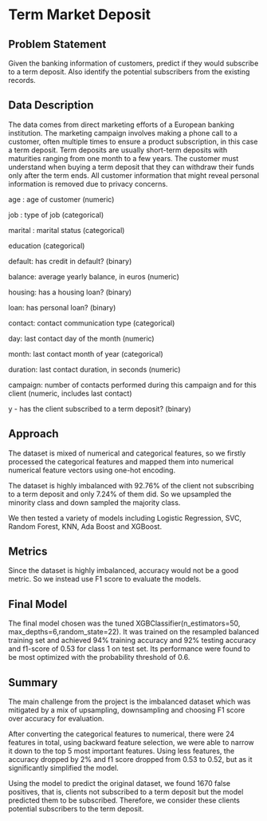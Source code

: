# Term Market Deposit

## Problem Statement

Given the banking information of customers, predict if they would subscribe to a term deposit. Also identify the potential subscribers from the existing records.

## Data Description

The data comes from direct marketing efforts of a European banking institution. The marketing campaign involves making a phone call to a customer, often multiple times to ensure a product subscription, in this case a term deposit. Term deposits are usually short-term deposits with maturities ranging from one month to a few years. The customer must understand when buying a term deposit that they can withdraw their funds only after the term ends. All customer information that might reveal personal information is removed due to privacy concerns.

age : age of customer (numeric)

job : type of job (categorical)

marital : marital status (categorical)

education (categorical)

default: has credit in default? (binary)

balance: average yearly balance, in euros (numeric)

housing: has a housing loan? (binary)

loan: has personal loan? (binary)

contact: contact communication type (categorical)

day: last contact day of the month (numeric)

month: last contact month of year (categorical)

duration: last contact duration, in seconds (numeric)

campaign: number of contacts performed during this campaign and for this client (numeric, includes last contact)

y - has the client subscribed to a term deposit? (binary)

## Approach

The dataset is mixed of numerical and categorical features, so we firstly processed the categorical features and mapped them into numerical numerical feature vectors using one-hot encoding. 

The dataset is highly imbalanced with 92.76% of the client not subscribing to a term deposit and only 7.24% of them did. So we upsampled the minority class and down sampled the majority class.

We then tested a variety of models including Logistic Regression, SVC, Random Forest, KNN, Ada Boost and XGBoost.

## Metrics

Since the dataset is highly imbalanced, accuracy would not be a good metric. So we instead use F1 score to evaluate the models.

## Final Model

The final model chosen was the tuned XGBClassifier(n_estimators=50, max_depths=6,random_state=22). It was trained on the resampled balanced training set and achieved  94% training accuracy and 92% testing accuracy and f1-score of 0.53 for class 1 on test set. Its performance were found to be most optimized with the probability threshold of 0.6.

## Summary

The main challenge from the project is the imbalanced dataset which was mitigated by a mix of upsampling, downsampling and choosing F1 score over accuracy for evaluation.

After converting the categorical features to numerical, there were 24 features in total, using backward feature selection, we were able to narrow it down to the top 5 most important features. Using less features, the accuracy dropped by 2% and f1 score dropped from 0.53 to 0.52, but as it significantly simplified the model.

Using the model to predict the original dataset, we found 1670 false positives, that is, clients not subscribed to a term deposit but the model predicted them to be subscribed. Therefore, we consider these clients potential subscribers to the term deposit.
